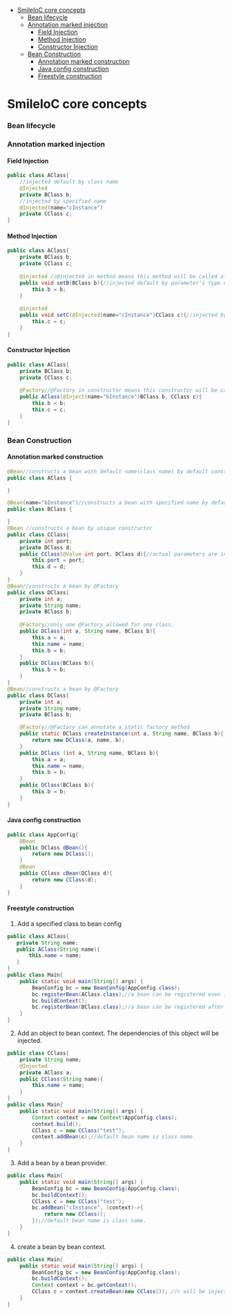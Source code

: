 <!-- TOC -->
* [SmileIoC core concepts](#Smileioc-core-concepts)
    * [Bean lifecycle](#bean-lifecycle)
    * [Annotation marked injection](#annotation-marked-injection)
      * [Field Injection](#field-injection)
      * [Method Injection](#method-injection)
      * [Constructor Injection](#constructor-injection)
    * [Bean Construction](#bean-construction)
      * [Annotation marked construction](#annotation-marked-construction)
      * [Java config construction](#java-config-construction)
      * [Freestyle construction](#freestyle-construction)
<!-- TOC -->
# SmileIoC core concepts
### Bean lifecycle
### Annotation marked injection
#### Field Injection
```java
public class AClass{
    //injected default by class name
    @Injected
    private BClass b;
    //injected by specified name
    @Injected(name="cInstance")
    private CClass c;
}
```
#### Method Injection
```java
public class AClass{
    private BClass b;
    private CClass c;
    
    @injected //@injected in method means this method will be called after instance is created and its fields injected
    public void setB(BClass b){//injected default by parameter's type name. 
        this.b = b;
    }
    
    @injected
    public void setC(@Injected(name="cInstance")CClass c){//injected by specified name
        this.c = c;
    }
}
```
#### Constructor Injection

```java
public class AClass{
    private BClass b;
    private CClass c;
    
    @Factory//@Factory in constructor means this constructor will be called to create instance.
    public AClass(@Inject(name="bInstance")BClass b, CClass c){
        this.b = b;
        this.c = c;
    }
}
```
### Bean Construction
#### Annotation marked construction

```java
@Bean//constructs a bean with default name(class name) by default constructor
public class AClass {

}

@Bean(name="bInstance")//constructs a bean with specified name by default constructor
public class BClass {

}
@Bean //constructs a bean by unique constructor
public class CClass{
    private int port;
    private DClass d;
    public CClass(@Value int port, DClass d){//actual parameters are injected
        this.port = port;
        this.d = d;
    }
}
@Bean//constructs a bean by @Factory
public class DClass{
    private int a;
    private String name;
    private BClass b;
    
    @Factory//only one @Factory allowed for one class.
    public DClass(int a, String name, BClass b){
        this.a = a;
        this.name = name;
        this.b = b;
    }
    public DClass(BClass b){
        this.b = b;
    }
}
@Bean//constructs a bean by @Factory
public class DClass{
    private int a;
    private String name;
    private BClass b;

    @Factory//@Factory can annotate a static factory method
    public static DClass createInstance(int a, String name, BClass b){
        return new DClass(a, name, b);
    }
    public DClass (int a, String name, BClass b){
        this.a = a;
        this.name = name;
        this.b = b;
    }
    public DClass(BClass b){
        this.b = b;
    }
}
```
#### Java config construction
```java
public class AppConfig{
    @Bean
    public DClass dBean(){
        return new DClass();
    }
    @Bean
    public CClass cBean(DClass d){
        return new CClass(d);
    }
}
```
#### Freestyle construction
1. Add a specified class to bean config
```java
public class AClass{
   private String name;
   public AClass(String name){
       this.name = name;
   }
}
public class Main{
    public static void main(String[] args) {
        BeanConfig bc = new BeanConfig(AppConfig.class);
        bc.registerBean(AClass.class);//a bean can be registered even if bean config is created(context not built yet)
        bc.buildContext();
        bc.registerBean(BClass.class);//a bean can be registered after context built, if its dependencies were in context.
    }
}
```
2. Add an object to bean context. The dependencies of this object will be injected.
```java
public class CClass{
    private String name;
    @Injected
    private AClass a;
    public CClass(String name){
        this.name = name;
    }
}
public class Main{
    public static void main(String[] args) {
        Context context = new Context(AppConfig.class);
        context.build();
        CClass c = new CClass("test");
        context.addBean(c);//default bean name is class name.
    }
}
```
3. Add a bean by a bean provider.
```java
public class Main{
    public static void main(String[] args) {
        BeanConfig bc = new BeanConfig(AppConfig.class); 
        bc.buildContext();
        CClass c = new CClass("test");
        bc.addBean("cInstance", (context)->{
            return new CClass();
        });//default bean name is class name.
    }
}
```
4. create a bean by bean context.
```java
public class Main{
    public static void main(String[] args) {
        BeanConfig bc = new BeanConfig(AppConfig.class); 
        bc.buildContext();
        Context context = bc.getContext();
        CClass c = context.createBean(new CClass()); //c will be injected but c is not in context.
    }
}
```